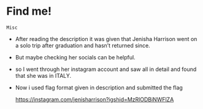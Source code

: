 # Find me!
`Misc`

- After reading the description it was given that Jenisha Harrison went on a solo trip after graduation and hasn’t returned since.
- But maybe checking her socials can be helpful.
- so I went through her instagram account and saw all in detail and found that she was in ITALY.
- Now i used flag format given in description and submitted the flag

  https://instagram.com/jenisharrison?igshid=MzRlODBiNWFlZA
